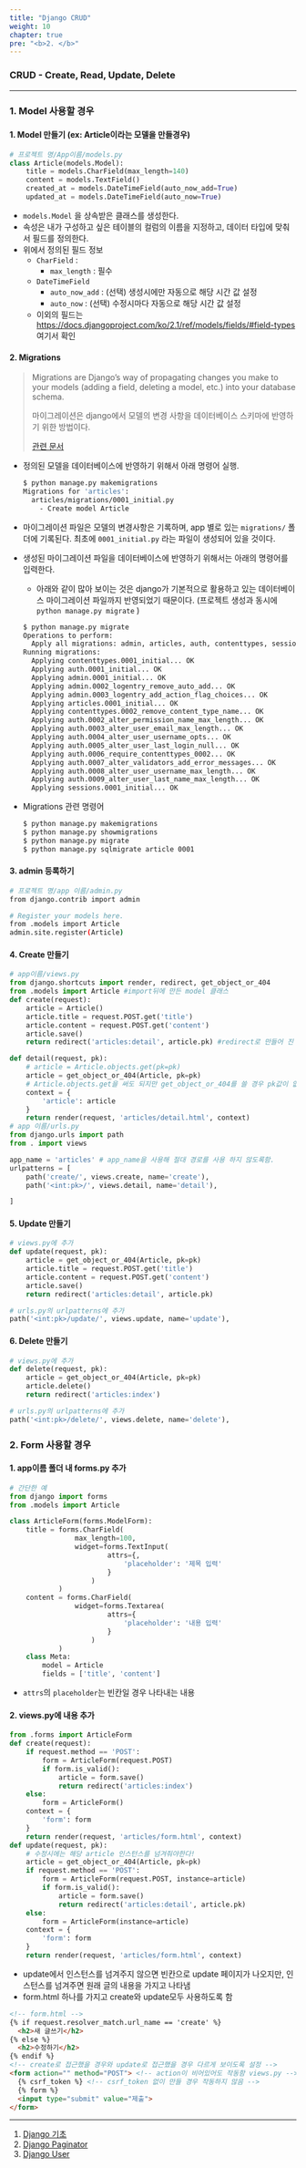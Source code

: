 ```yaml
---
title: "Django CRUD"
weight: 10
chapter: true
pre: "<b>2. </b>"
---
```


### CRUD - Create, Read, Update, Delete

---

### 1. Model 사용할 경우

#### 1. Model 만들기 (ex: Article이라는 모델을 만들경우)

```python
# 프로젝트 명/App이름/models.py
class Article(models.Model):
    title = models.CharField(max_length=140)
    content = models.TextField()
    created_at = models.DateTimeField(auto_now_add=True)
    updated_at = models.DateTimeField(auto_now=True)
```

* `models.Model` 을 상속받은 클래스를 생성한다.
* 속성은 내가 구성하고 싶은 테이블의 컬럼의 이름을 지정하고, 데이터 타입에 맞춰서 필드를 정의한다.
* 위에서 정의된 필드 정보
  * `CharField` :
    * `max_length` : 필수
  * `DateTimeField`
    * `auto_now_add` : (선택) 생성시에만 자동으로 해당 시간 값 설정
    * `auto_now` : (선택) 수정시마다 자동으로 해당 시간 값 설정
  * 이외의 필드는 https://docs.djangoproject.com/ko/2.1/ref/models/fields/#field-types 여기서 확인

#### 2. Migrations

> Migrations are Django’s way of propagating changes you make to your models (adding a field, deleting a model, etc.) into your database schema.
>
> 마이그레이션은 django에서 모델의 변경 사항을 데이터베이스 스키마에 반영하기 위한 방법이다.
>
> [관련 문서](https://docs.djangoproject.com/en/2.1/topics/migrations/)

* 정의된 모델을 데이터베이스에 반영하기 위해서 아래 명령어 실행.

  ```bash
  $ python manage.py makemigrations
  Migrations for 'articles':
    articles/migrations/0001_initial.py
      - Create model Article
  ```

* 마이그레이션 파일은 모델의 변경사항은 기록하며, app 별로 있는 `migrations/` 폴더에 기록된다. 최초에 `0001_initial.py` 라는 파일이 생성되어 있을 것이다.

* 생성된 마이그레이션 파일을 데이터베이스에 반영하기 위해서는 아래의 명령어를 입력한다.

  * 아래와 같이 많아 보이는 것은 django가 기본적으로 활용하고 있는 데이터베이스 마이그레이션 파일까지 반영되었기 때문이다. (프로젝트 생성과 동시에 `python manage.py migrate` )

  ```bash
  $ python manage.py migrate
  Operations to perform:
    Apply all migrations: admin, articles, auth, contenttypes, sessions
  Running migrations:
    Applying contenttypes.0001_initial... OK
    Applying auth.0001_initial... OK
    Applying admin.0001_initial... OK
    Applying admin.0002_logentry_remove_auto_add... OK
    Applying admin.0003_logentry_add_action_flag_choices... OK
    Applying articles.0001_initial... OK
    Applying contenttypes.0002_remove_content_type_name... OK
    Applying auth.0002_alter_permission_name_max_length... OK
    Applying auth.0003_alter_user_email_max_length... OK
    Applying auth.0004_alter_user_username_opts... OK
    Applying auth.0005_alter_user_last_login_null... OK
    Applying auth.0006_require_contenttypes_0002... OK
    Applying auth.0007_alter_validators_add_error_messages... OK
    Applying auth.0008_alter_user_username_max_length... OK
    Applying auth.0009_alter_user_last_name_max_length... OK
    Applying sessions.0001_initial... OK
  ```

* Migrations 관련 명령어

  ```bash
  $ python manage.py makemigrations
  $ python manage.py showmigrations
  $ python manage.py migrate
  $ python manage.py sqlmigrate article 0001
  ```

#### 3. admin 등록하기

```bash
# 프로젝트 명/app 이름/admin.py
from django.contrib import admin

# Register your models here.
from .models import Article
admin.site.register(Article)
```

#### 4. Create 만들기

```python
# app이름/views.py
from django.shortcuts import render, redirect, get_object_or_404
from .models import Article #import뒤에 만든 model 클래스
def create(request):
    article = Article()
    article.title = request.POST.get('title')
    article.content = request.POST.get('content')
    article.save()
    return redirect('articles:detail', article.pk) #redirect로 만들어 진 페이지로 이동하게

def detail(request, pk):
    # article = Article.objects.get(pk=pk) 
    article = get_object_or_404(Article, pk=pk)
    # Article.objects.get을 써도 되지만 get_object_or_404를 쓸 경우 pk값이 없을 경우 404 나오게
    context = {
        'article': article
    }
    return render(request, 'articles/detail.html', context)
# app 이름/urls.py
from django.urls import path
from . import views

app_name = 'articles' # app_name을 사용해 절대 경로를 사용 하지 않도록함.
urlpatterns = [
    path('create/', views.create, name='create'),
    path('<int:pk>/', views.detail, name='detail'),

]
```

#### 5. Update 만들기

```python
# views.py에 추가
def update(request, pk):
    article = get_object_or_404(Article, pk=pk)
    article.title = request.POST.get('title')
    article.content = request.POST.get('content')
    article.save()
    return redirect('articles:detail', article.pk)

# urls.py의 urlpatterns에 추가
path('<int:pk>/update/', views.update, name='update'),
```

#### 6. Delete 만들기

```python
# views.py에 추가
def delete(request, pk):
    article = get_object_or_404(Article, pk=pk)
    article.delete()
    return redirect('articles:index')

# urls.py의 urlpatterns에 추가
path('<int:pk>/delete/', views.delete, name='delete'),
```

### 2. Form 사용할 경우

#### 1. app이름 폴더 내 forms.py 추가

```python
# 간단한 예
from django import forms
from .models import Article

class ArticleForm(forms.ModelForm):
    title = forms.CharField(
                max_length=100,
                widget=forms.TextInput(
                        attrs={,
                            'placeholder': '제목 입력'
                        }
                    )
            )
    content = forms.CharField(
                widget=forms.Textarea(
                        attrs={
                            'placeholder': '내용 입력'
                        }
                    )
            )
    class Meta:
        model = Article
        fields = ['title', 'content']
```

- `attrs`의 `placeholder`는 빈칸일 경우 나타내는 내용

#### 2. views.py에 내용 추가

```python
from .forms import ArticleForm
def create(request):
    if request.method == 'POST':
        form = ArticleForm(request.POST)
        if form.is_valid():
            article = form.save()
            return redirect('articles:index')
    else:
        form = ArticleForm()
    context = {
        'form': form
    }
    return render(request, 'articles/form.html', context)
def update(request, pk):
    # 수정시에는 해당 article 인스턴스를 넘겨줘야한다!
    article = get_object_or_404(Article, pk=pk)
    if request.method == 'POST':
        form = ArticleForm(request.POST, instance=article)
        if form.is_valid():
            article = form.save()
            return redirect('articles:detail', article.pk)
    else:
        form = ArticleForm(instance=article)
    context = {
        'form': form
    }
    return render(request, 'articles/form.html', context)

```

- update에서 인스턴스를 넘겨주지 않으면 빈칸으로 update 페이지가 나오지만, 인스턴스를 넘겨주면 원래 글의 내용을 가지고 나타냄
- form.html 하나를 가지고 create와 update모두 사용하도록 함

```html
<!-- form.html -->
{% if request.resolver_match.url_name == 'create' %}
  <h2>새 글쓰기</h2>
{% else %}
  <h2>수정하기</h2>
{% endif %}
<!-- create로 접근했을 경우와 update로 접근했을 경우 다르게 보이도록 설정 -->
<form action="" method="POST"> <!-- action이 비어있어도 작동함 views.py -->
  {% csrf_token %} <!-- csrf_token 없이 만들 경우 작동하지 않음 -->
  {% form %}
  <input type="submit" value="제출">
</form>
```

---

1. [Django 기초](https://dongyeopgu.github.io/cont/django_start.html)
2. [Django Paginator](https://dongyeopgu.github.io/cont/django_paginator.html)
3. [Django User](https://dongyeopgu.github.io/cont/django_login.html)

